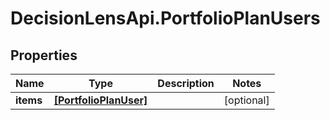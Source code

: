 # DecisionLensApi.PortfolioPlanUsers

## Properties
Name | Type | Description | Notes
------------ | ------------- | ------------- | -------------
**items** | [**[PortfolioPlanUser]**](PortfolioPlanUser.md) |  | [optional] 


